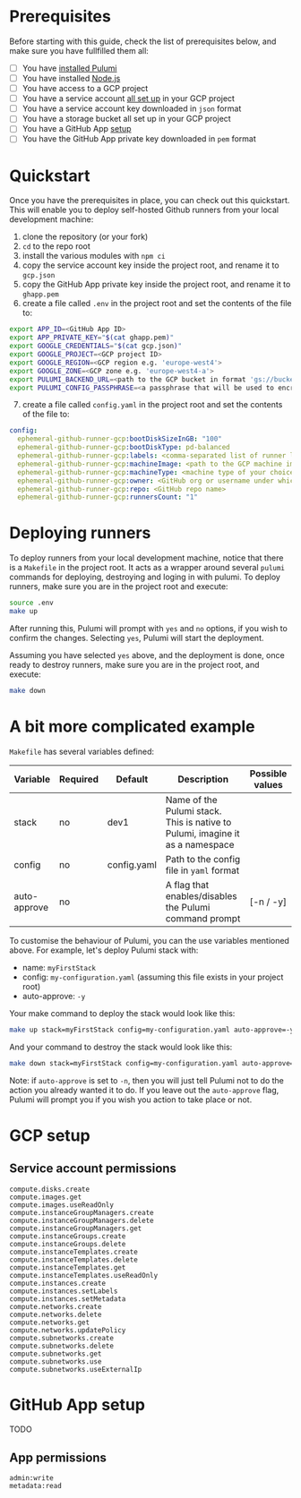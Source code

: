 # Prerequisites

Before starting with this guide, check the list of prerequisites below, and make sure you have fullfilled them all:

- [ ] You have [installed Pulumi](https://www.pulumi.com/docs/get-started/install/)
- [ ] You have installed [Node.js](https://nodejs.org/)
- [ ] You have access to a GCP project
- [ ] You have a service account [all set up](#service-account-permissions) in your GCP project
- [ ] You have a service account key downloaded in `json` format
- [ ] You have a storage bucket all set up in your GCP project
- [ ] You have a GitHub App [setup](#github-app-setup)
- [ ] You have the GitHub App private key downloaded in `pem` format

# Quickstart

Once you have the prerequisites in place, you can check out this quickstart. This will enable you to deploy self-hosted Github runners from your local development machine:

1. clone the repository (or your fork)
2. `cd` to the repo root
3. install the various modules with `npm ci`
4. copy the service account key inside the project root, and rename it to `gcp.json`
5. copy the GitHub App private key inside the project root, and rename it to `ghapp.pem`
6. create a file called `.env` in the project root and set the contents of the file to:
```sh
export APP_ID=<GitHub App ID>
export APP_PRIVATE_KEY="$(cat ghapp.pem)"
export GOOGLE_CREDENTIALS="$(cat gcp.json)"
export GOOGLE_PROJECT=<GCP project ID>
export GOOGLE_REGION=<GCP region e.g. 'europe-west4'>
export GOOGLE_ZONE=<GCP zone e.g. 'europe-west4-a'>
export PULUMI_BACKEND_URL=<path to the GCP bucket in format 'gs://bucket_name'>
export PULUMI_CONFIG_PASSPHRASE=<a passphrase that will be used to encrypt secrets>
```
7. create a file called `config.yaml` in the project root and set the contents of the file to:
```yaml
config:
  ephemeral-github-runner-gcp:bootDiskSizeInGB: "100"
  ephemeral-github-runner-gcp:bootDiskType: pd-balanced
  ephemeral-github-runner-gcp:labels: <comma-separated list of runner labels>
  ephemeral-github-runner-gcp:machineImage: <path to the GCP machine image with Github runner installed>
  ephemeral-github-runner-gcp:machineType: <machine type of your choice>
  ephemeral-github-runner-gcp:owner: <GitHub org or username under which the repo is>
  ephemeral-github-runner-gcp:repo: <GitHub repo name>
  ephemeral-github-runner-gcp:runnersCount: "1"
```

# Deploying runners

To deploy runners from your local development machine, notice that there is a `Makefile` in the project root. It acts as a wrapper around several `pulumi` commands for deploying, destroying and loging in with pulumi. To deploy runners, make sure you are in the project root and execute:

```sh
source .env
make up
```
After running this, Pulumi will prompt with `yes` and `no` options, if you wish to confirm the changes. Selecting `yes`, Pulumi will start the deployment.

Assuming you have selected `yes` above, and the deployment is done, once ready to destroy runners, make sure you are in the project root, and execute:
```sh
make down
```

# A bit more complicated example

`Makefile` has several variables defined:

| Variable      | Required    | Default     | Description                                                                   | Possible values |
| ------------- | ----------- | ----------- | ----------------------------------------------------------------------------- | --------------- |
| stack         | no          | dev1        | Name of the Pulumi stack. This is native to Pulumi, imagine it as a namespace |                 |
| config        | no          | config.yaml | Path to the config file in `yaml` format                                      |                 |
| auto-approve  | no          |             | A flag that enables/disables the Pulumi command prompt                        |    [-n / -y]    |

To customise the behaviour of Pulumi, you can the use variables mentioned above. For example, let's deploy Pulumi stack with:
- name: `myFirstStack`
- config: `my-configuration.yaml` (assuming this file exists in your project root)
- auto-approve: `-y`

Your make command to deploy the stack would look like this:
```sh
make up stack=myFirstStack config=my-configuration.yaml auto-approve=-y
```

And your command to destroy the stack would look like this:
```sh
make down stack=myFirstStack config=my-configuration.yaml auto-approve=-y
```

Note: if `auto-approve` is set to `-n`, then you will just tell Pulumi not to do the action you already wanted it to do. If you leave out the `auto-approve` flag, Pulumi will prompt you if you wish you action to take place or not.

# GCP setup

## Service account permissions

```
compute.disks.create
compute.images.get
compute.images.useReadOnly
compute.instanceGroupManagers.create
compute.instanceGroupManagers.delete
compute.instanceGroupManagers.get
compute.instanceGroups.create
compute.instanceGroups.delete
compute.instanceTemplates.create
compute.instanceTemplates.delete
compute.instanceTemplates.get
compute.instanceTemplates.useReadOnly
compute.instances.create
compute.instances.setLabels
compute.instances.setMetadata
compute.networks.create
compute.networks.delete
compute.networks.get
compute.networks.updatePolicy
compute.subnetworks.create
compute.subnetworks.delete
compute.subnetworks.get
compute.subnetworks.use
compute.subnetworks.useExternalIp
```

# GitHub App setup

TODO

## App permissions

```
admin:write
metadata:read
```